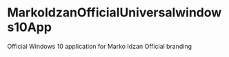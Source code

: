 # MarkoIdzanOfficialUniversalwindows10App
Official Windows 10 application for Marko Idzan Official branding
